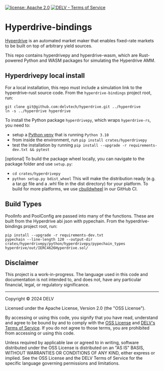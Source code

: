 [![license: Apache 2.0](https://img.shields.io/badge/License-Apache_2.0-lightgrey)](http://www.apache.org/licenses/LICENSE-2.0)
[![DELV - Terms of Service](https://img.shields.io/badge/DELV-Terms_of_Service-orange)](https://elementfi.s3.us-east-2.amazonaws.com/element-finance-terms-of-service.pdf)

# Hyperdrive-bindings

[Hyperdrive](https://hyperdrive.delv.tech) is an automated market maker that enables fixed-rate markets to be built on top of arbitrary yield sources.

This repo contains hyperdrivepy and hyperdrive-wasm, which are Rust-powered Python and WASM packages for simulating the Hyperdrive AMM.

## Hyperdrivepy local install

For a local installation, this repo must include a simulation link to the hyperdrive-rust source code.
From the `hyperdrive-bindings` project root, run:

```shell
git clone git@github.com:delvtech/hyperdrive.git ../hyperdrive
ln -s ../hyperdrive hyperdrive
```

To install the Python package `hyperdrivepy`, which wraps `hyperdrive-rs`, you need to:

- setup a [Python venv](https://docs.python.org/3/library/venv.html) that is running `Python 3.10`
- from inside the environment, run `pip install crates/hyperdrivepy`
- test the installation by running `pip install --upgrade -r requirements-dev.txt && pytest`

[optional] To build the package wheel locally, you can navigate to the package folder and use `setup.py`:

- `cd crates/hyperdrivepy`
- `python setup.py bdist_wheel`
  This will make the distribution ready (e.g. a tar.gz file and a .whl file in the dist directory) for your platform.
  To build for more platforms, we use [cbuildwheel](https://cibuildwheel.readthedocs.io/en/stable/) in our GitHub CI.

## Build Types

PoolInfo and PoolConfig are passed into many of the functions.
These are built from the Hyperdrive abi json with pypechain.
From the hyperdrive-bindings project root, run:

```shell
pip install --upgrade -r requirements-dev.txt
pypechain --line-length 120 --output-dir crates/hyperdrivepy/python/hyperdrivepy/pypechain_types hyperdrive/out/IERC4626Hyperdrive.sol/
```

## Disclaimer

This project is a work-in-progress.
The language used in this code and documentation is not intended to, and does not, have any particular financial, legal, or regulatory significance.

---

Copyright © 2024  DELV

Licensed under the Apache License, Version 2.0 (the "OSS License").

By accessing or using this code, you signify that you have read, understand and agree to be bound by and to comply with the [OSS License](http://www.apache.org/licenses/LICENSE-2.0) and [DELV's Terms of Service](https://elementfi.s3.us-east-2.amazonaws.com/element-finance-terms-of-service.pdf). If you do not agree to those terms, you are prohibited from accessing or using this code.

Unless required by applicable law or agreed to in writing, software distributed under the OSS License is distributed on an "AS IS" BASIS, WITHOUT WARRANTIES OR CONDITIONS OF ANY KIND, either express or implied. See the OSS License and the DELV Terms of Service for the specific language governing permissions and limitations.
